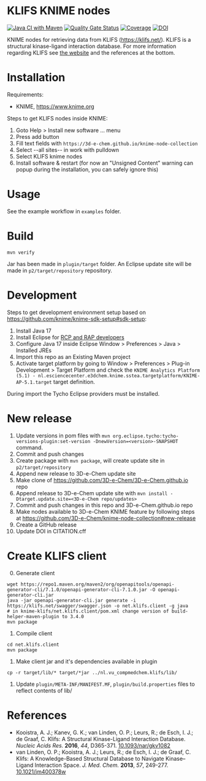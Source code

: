# KLIFS KNIME nodes

[![Java CI with Maven](https://github.com/3D-e-Chem/knime-klifs/actions/workflows/ci.yml/badge.svg)](https://github.com/3D-e-Chem/knime-gpcrdb/actions/workflows/ci.yml)
[![Quality Gate Status](https://sonarcloud.io/api/project_badges/measure?project=3D-e-Chem_knime-klifs&metric=alert_status)](https://sonarcloud.io/summary/new_code?id=3D-e-Chem_knime-klifs)
[![Coverage](https://sonarcloud.io/api/project_badges/measure?project=3D-e-Chem_knime-klifs&metric=coverage)](https://sonarcloud.io/summary/new_code?id=3D-e-Chem_knime-klifs)
[![DOI](https://zenodo.org/badge/20180/3D-e-Chem/knime-klifs.svg)](https://zenodo.org/badge/latestdoi/20180/3D-e-Chem/knime-klifs)

KNIME nodes for retrieving data from KLIFS (https://klifs.net/). KLIFS is a structural kinase-ligand interaction database. For more information regarding KLIFS see [the website](https://klifs.net/) and the references at the bottom.

# Installation

Requirements:

* KNIME, https://www.knime.org

Steps to get KLIFS nodes inside KNIME:

1. Goto Help > Install new software ... menu
2. Press add button
3. Fill text fields with `https://3d-e-chem.github.io/knime-node-collection`
4. Select --all sites-- in work with pulldown
6. Select KLIFS knime nodes
7. Install software & restart (for now an "Unsigned Content" warning can popup during the installation, you can safely ignore this)

# Usage

See the example workflow in `examples` folder.

# Build

```
mvn verify
```

Jar has been made in `plugin/target` folder.
An Eclipse update site will be made in `p2/target/repository` repository.

# Development

Steps to get development environment setup based on https://github.com/knime/knime-sdk-setup#sdk-setup:

1. Install Java 17
2. Install Eclipse for [RCP and RAP developers](https://www.eclipse.org/downloads/packages/installer)
3. Configure Java 17 inside Eclipse Window > Preferences > Java > Installed JREs
4. Import this repo as an Existing Maven project
5. Activate target platform by going to Window > Preferences > Plug-in Development > Target Platform and check the `KNIME Analytics Platform (5.1) - nl.esciencecenter.e3dchem.knime.sstea.targetplatform/KNIME-AP-5.1.target` target definition.

During import the Tycho Eclipse providers must be installed.

# New release

1. Update versions in pom files with `mvn org.eclipse.tycho:tycho-versions-plugin:set-version -DnewVersion=<version>-SNAPSHOT` command.
2. Commit and push changes
3. Create package with `mvn package`, will create update site in `p2/target/repository`
4. Append new release to 3D-e-Chem update site
  1. Make clone of https://github.com/3D-e-Chem/3D-e-Chem.github.io repo
  2. Append release to 3D-e-Chem update site with `mvn install -Dtarget.update.site=<3D-e-Chem repo/updates>`
5. Commit and push changes in this repo and 3D-e-Chem.github.io repo
6. Make nodes available to 3D-e-Chem KNIME feature by following steps at https://github.com/3D-e-Chem/knime-node-collection#new-release
7. Create a GitHub release
8. Update DOI in CITATION.cff

# Create KLIFS client

0. Generate client

```    
wget https://repo1.maven.org/maven2/org/openapitools/openapi-generator-cli/7.1.0/openapi-generator-cli-7.1.0.jar -O openapi-generator-cli.jar
java -jar openapi-generator-cli.jar generate -i https://klifs.net/swagger/swagger.json -o net.klifs.client -g java
# in knime-klifs/net.klifs.client/pom.xml change version of build-helper-maven-plugin to 3.4.0
mvn package
```

1. Compile client
```
cd net.klifs.client
mvn package
```

1. Make client jar and it's dependencies available in plugin
```
cp -r target/lib/* target/*jar ../nl.vu_compmedchem.klifs/lib/
```

1. Update `plugin/META-INF/MANIFEST.MF`, `plugin/build.properties` files to reflect contents of lib/

# References

* Kooistra, A. J.; Kanev, G. K.; van Linden, O. P.; Leurs, R.; de Esch, I. J.; de Graaf, C. Klifs: A Structural Kinase-Ligand Interaction Database. *Nucleic Acids Res.* **2016**, *44*, D365-371. [10.1093/nar/gkv1082](http://dx.doi.org/10.1093/nar/gkv1082)
* van Linden, O. P.; Kooistra, A. J.; Leurs, R.; de Esch, I. J.; de Graaf, C. Klifs: A Knowledge-Based Structural Database to Navigate Kinase–Ligand Interaction Space. *J. Med. Chem.* **2013**, *57*, 249-277. [10.1021/jm400378w](http://dx.doi.org/10.1021/jm400378w)
